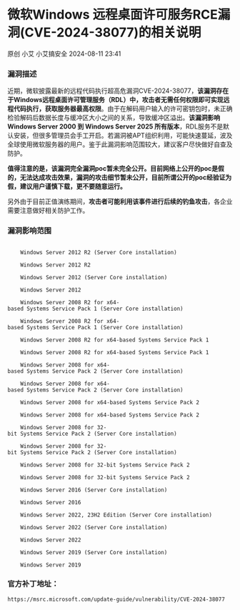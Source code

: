 #  微软Windows 远程桌面许可服务RCE漏洞(CVE-2024-38077)的相关说明   
原创 小艾  小艾搞安全   2024-08-11 23:41  
  
### 漏洞描述  
  
近期，微软披露最新的远程代码执行超高危漏洞CVE-2024-38077，**该漏洞存在于Windows远程桌面许可管理服务（RDL）中，攻击者无需任何权限即可实现远程代码执行，获取服务器最高权限**。由于在解码用户输入的许可密钥包时，未正确检验解码后数据长度与缓冲区大小之间的关系，导致缓冲区溢出。**该漏洞影响 Windows Server 2000 到 Windows Server 2025 所有版本**，RDL服务不是默认安装，但很多管理员会手工开启。若漏洞被APT组织利用，可能快速蔓延，波及全球使用微软服务器的用户。鉴于此漏洞影响范围较大，建议客户尽快做好自查及防护。  
  
**值得注意的是，该漏洞完全漏洞poc暂未完全公开。目前网络上公开的poc是假的，无法达成攻击效果，漏洞的攻击细节暂未公开，目前所谓公开的poc经验证为假，建议用户谨慎下载，更不要随意运行。**  
  
另外由于目前正值演练期间，**攻击者可能利用该事件进行后续的钓鱼攻击**，各企业需要注意做好相关防护工作。  
### 漏洞影响范围  
```

    Windows Server 2012 R2 (Server Core installation)

    Windows Server 2012 R2

    Windows Server 2012 (Server Core installation)

    Windows Server 2012

    Windows Server 2008 R2 for x64-based Systems Service Pack 1 (Server Core installation)

    Windows Server 2008 R2 for x64-based Systems Service Pack 1 (Server Core installation)

    Windows Server 2008 R2 for x64-based Systems Service Pack 1

    Windows Server 2008 R2 for x64-based Systems Service Pack 1

    Windows Server 2008 for x64-based Systems Service Pack 2 (Server Core installation)

    Windows Server 2008 for x64-based Systems Service Pack 2 (Server Core installation)

    Windows Server 2008 for x64-based Systems Service Pack 2

    Windows Server 2008 for x64-based Systems Service Pack 2

    Windows Server 2008 for 32-bit Systems Service Pack 2 (Server Core installation)

    Windows Server 2008 for 32-bit Systems Service Pack 2 (Server Core installation)

    Windows Server 2008 for 32-bit Systems Service Pack 2

    Windows Server 2008 for 32-bit Systems Service Pack 2

    Windows Server 2016 (Server Core installation)

    Windows Server 2016

    Windows Server 2022, 23H2 Edition (Server Core installation)

    Windows Server 2022 (Server Core installation)

    Windows Server 2022

    Windows Server 2019 (Server Core installation)

    Windows Server 2019

```  
### 官方补丁地址：  
```
https://msrc.microsoft.com/update-guide/vulnerability/CVE-2024-38077

```  
  
  
  
